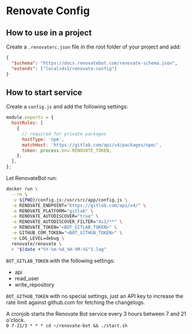 # Renovate Config

## How to use in a project

Create a `.renovaterc.json` file in the root folder of your project and add:

```json
{
  "$schema": "https://docs.renovatebot.com/renovate-schema.json",
  "extends": ["local>4s1/renovate-config"]
}
```

## How to start service

Create a `config.js` and add the following settings:

```js
module.exports = {
  hostRules: [
    {
      // required for private packages
      hostType: 'npm',
      matchHost: 'https://gitlab.com/api/v4/packages/npm/',
      token: process.env.RENOVATE_TOKEN,
    },
  ],
};
```

Let RenovateBot run:

```bash
docker run \
  --rm \
  -v ${PWD}/config.js:/usr/src/app/config.js \
  -e RENOVATE_ENDPOINT="https://gitlab.com/api/v4/" \
  -e RENOVATE_PLATFORM="gitlab" \
  -e RENOVATE_AUTODISCOVER="true" \
  -e RENOVATE_AUTODISCOVER_FILTER="4s1/**" \
  -e RENOVATE_TOKEN="<BOT_GITLAB_TOKEN>" \
  -e GITHUB_COM_TOKEN="<BOT_GITHUB_TOKEN>" \
  -e LOG_LEVEL=debug \
  renovate/renovate \
  > "$(date +"%Y-%m-%d_%H-%M-%S").log"
```

`BOT_GITLAB_TOKEN` with the following settings:

- api
- read_user
- write_repository

`BOT_GITHUB_TOKEN` with no special settings, just an API key to increase the rate limit against github.com for fetching the changelogs.

A cronjob starts the Renovate Bot service every 3 hours between 7 and 21 o'clock. \
`0 7-21/3 * * * cd ~/renovate-bot && ./start.sh`
